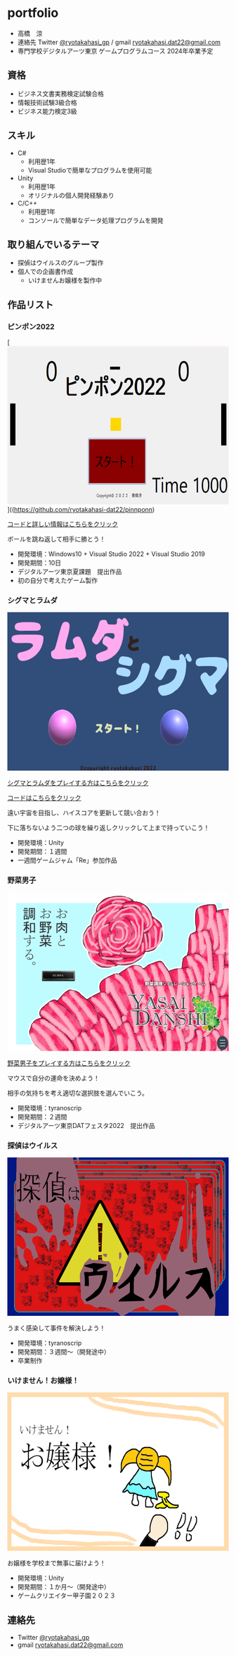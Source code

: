 # portfolio

- 高橋　涼
- 連絡先 Twitter [@ryotakahasi_gp](https://twitter.com/ryotakahasi_gp) / gmail ryotakahasi.dat22@gmail.com
- 専門学校デジタルアーツ東京 ゲームプログラムコース 2024年卒業予定

## 資格
- ビジネス文書実務検定試験合格
- 情報技術試験3級合格
- ビジネス能力検定3級

## スキル
- C#
  - 利用歴1年
  - Visual Studioで簡単なプログラムを使用可能
- Unity
  - 利用歴1年
  - オリジナルの個人開発経験あり
- C/C++
  - 利用歴1年
  - コンソールで簡単なデータ処理プログラムを開発

## 取り組んでいるテーマ
- 探偵はウイルスのグループ製作
- 個人での企画書作成
  - いけませんお嬢様を製作中
## 作品リスト

### ピンポン2022
[<img src="s3.png" alt="ピンポン2022" style="height: 360px">]((https://github.com/ryotakahasi-dat22/pinnponn)

[コードと詳しい情報はこちらをクリック](https://github.com/ryotakahasi-dat22/pinnponn)

ボールを跳ね返して相手に勝とう！

- 開発環境：Windows10 + Visual Studio 2022 + Visual Studio 2019
- 開発期間：10日
- デジタルアーツ東京夏課題　提出作品
- 初の自分で考えたゲーム製作

### シグマとラムダ
[<img src="ramu.png" alt="シグマとラムダ" style="height: 360px">](https://unityroom.com/games/ramsigu)

[シグマとラムダをプレイする方はこちらをクリック](https://unityroom.com/games/ramsigu)

[コードはこちらをクリック](https://github.com/ryotakahasi-dat22/u1wgj2212)

遠い宇宙を目指し、ハイスコアを更新して競い合おう！

下に落ちないよう二つの球を繰り返しクリックして上まで持っていこう！

- 開発環境：Unity
- 開発期間：１週間
- 一週間ゲームジャム「Re」参加作品

### 野菜男子

[<img src="yasai.png" alt="野菜男子" style="height: 360px">](https://novelgame.jp/games/show/7662)

[野菜男子をプレイする方はこちらをクリック](https://novelgame.jp/games/show/7662)

マウスで自分の運命を決めよう！

相手の気持ちを考え適切な選択肢を選んでいこう。

- 開発環境：tyranoscrip
- 開発期間：２週間
- デジタルアーツ東京DATフェスタ2022　提出作品

### 探偵はウイルス
<img src="tannteibetuba-.png" alt="探偵はウイルス" style="height: 360px">

うまく感染して事件を解決しよう！

- 開発環境：tyranoscrip
- 開発期間：３週間～（開発途中）
- 卒業制作

### いけません！お嬢様！
<img src="ikeozi.png" alt="いけません！お嬢様！" style="height: 360px">

お嬢様を学校まで無事に届けよう！

- 開発環境：Unity
- 開発期間：１か月～（開発途中）
- ゲームクリエイター甲子園２０２３

## 連絡先
- Twitter [@ryotakahasi_gp](https://twitter.com/ryotakahasi_gp)
- gmail ryotakahasi.dat22@gmail.com
